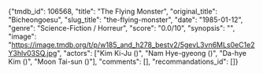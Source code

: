 {"tmdb_id": 106568, "title": "The Flying Monster", "original_title": "Bicheongoesu", "slug_title": "the-flying-monster", "date": "1985-01-12", "genre": "Science-Fiction / Horreur", "score": "0.0/10", "synopsis": "", "image": "https://image.tmdb.org/t/p/w185_and_h278_bestv2/5gevL3vn6MLs0eC1e2Y3hlv03SQ.jpg", "actors": ["Kim Ki-Ju ()", "Nam Hye-gyeong ()", "Da-hye Kim ()", "Moon Tai-sun ()"], "comments": [], "recommandations_id": []}